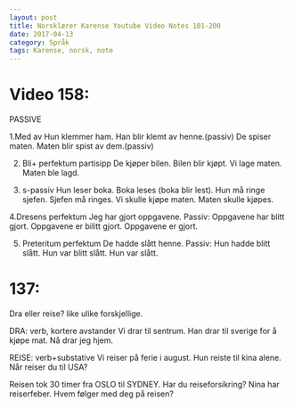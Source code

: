 ```yaml
---
layout: post
title: Norsklærer Karense Youtube Video Notes 101-200
date: 2017-04-13
category: Språk
tags: Karense, norsk, note
---
```

# Video 158: 
PASSIVE

1.Med av
Hun klemmer ham.
Han blir klemt av henne.(passiv)
De spiser maten.
Maten blir spist av dem.(passiv)

2. Bli+ perfektum partisipp
De kjøper bilen.
Bilen blir kjøpt.
Vi lage maten.
Maten ble lagd.

3. s-passiv
Hun leser boka.
Boka leses (boka blir lest).
Hun må ringe sjefen.
Sjefen må ringes.
Vi skulle kjøpe maten.
Maten skulle kjøpes.

4.Dresens perfektum
Jeg har gjort oppgavene.
Passiv:
Oppgavene har blitt gjort.
Oppgavene er bilitt gjort.
Oppgavene er gjort.
 
5. Preteritum perfektum
De hadde slått henne.
Passiv:
Hun hadde blitt slått.
Hun var blitt slått.
Hun var slått.



# 137:
Dra eller reise?
like ulike forskjellige.

DRA: verb, kortere avstander
Vi drar til sentrum.
Han drar til sverige for å kjøpe mat.
Nå drar jeg hjem.

REISE: verb+substative
Vi reiser på ferie i august.
Hun reiste til kina alene.
Når reiser du til USA? 

Reisen tok 30 timer fra OSLO til SYDNEY.
Har du reiseforsikring?
Nina har reiserfeber.
Hvem følger med deg på reisen?


